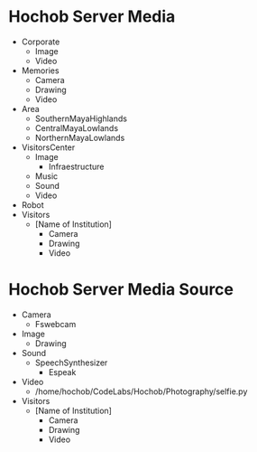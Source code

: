 # Hochob Server Media

- Corporate
  - Image
  - Video
- Memories
  - Camera
  - Drawing
  - Video
- Area
  - SouthernMayaHighlands
  - CentralMayaLowlands
  - NorthernMayaLowlands
- VisitorsCenter
  - Image
    - Infraestructure
  - Music
  - Sound
  - Video
- Robot
- Visitors
  - [Name of Institution]
    - Camera
    - Drawing
    - Video

# Hochob Server Media Source

- Camera
  - Fswebcam
- Image
  - Drawing
- Sound
  - SpeechSynthesizer
    - Espeak
- Video
  - /home/hochob/CodeLabs/Hochob/Photography/selfie.py
- Visitors
  - [Name of Institution]
    - Camera
    - Drawing
    - Video
